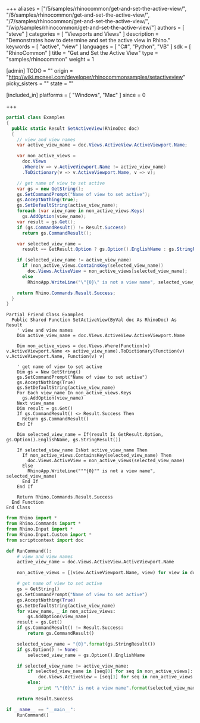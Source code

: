 +++
aliases = ["/5/samples/rhinocommon/get-and-set-the-active-view/", "/6/samples/rhinocommon/get-and-set-the-active-view/", "/7/samples/rhinocommon/get-and-set-the-active-view/", "/wip/samples/rhinocommon/get-and-set-the-active-view/"]
authors = [ "steve" ]
categories = [ "Viewports and Views" ]
description = "Demonstrates how to determine and set the active view in Rhino."
keywords = [ "active", "view" ]
languages = [ "C#", "Python", "VB" ]
sdk = [ "RhinoCommon" ]
title = "Get and Set the Active View"
type = "samples/rhinocommon"
weight = 1

[admin]
TODO = ""
origin = "http://wiki.mcneel.com/developer/rhinocommonsamples/setactiveview"
picky_sisters = ""
state = ""

[included_in]
platforms = [ "Windows", "Mac" ]
since = 0

+++

<div class="codetab-content" id="cs">

```cs
partial class Examples
{
  public static Result SetActiveView(RhinoDoc doc)
  {
    // view and view names
    var active_view_name = doc.Views.ActiveView.ActiveViewport.Name;

    var non_active_views =
      doc.Views
      .Where(v => v.ActiveViewport.Name != active_view_name)
      .ToDictionary(v => v.ActiveViewport.Name, v => v);

    // get name of view to set active
    var gs = new GetString();
    gs.SetCommandPrompt("Name of view to set active");
    gs.AcceptNothing(true);
    gs.SetDefaultString(active_view_name);
    foreach (var view_name in non_active_views.Keys)
      gs.AddOption(view_name);
    var result = gs.Get();
    if (gs.CommandResult() != Result.Success)
      return gs.CommandResult();

    var selected_view_name =
      result == GetResult.Option ? gs.Option().EnglishName : gs.StringResult();

    if (selected_view_name != active_view_name)
      if (non_active_views.ContainsKey(selected_view_name))
        doc.Views.ActiveView = non_active_views[selected_view_name];
      else
        RhinoApp.WriteLine("\"{0}\" is not a view name", selected_view_name);

    return Rhino.Commands.Result.Success;
  }
}
```

</div>


<div class="codetab-content" id="vb">

```vbnet
Partial Friend Class Examples
  Public Shared Function SetActiveView(ByVal doc As RhinoDoc) As Result
	' view and view names
	Dim active_view_name = doc.Views.ActiveView.ActiveViewport.Name

	Dim non_active_views = doc.Views.Where(Function(v) v.ActiveViewport.Name <> active_view_name).ToDictionary(Function(v) v.ActiveViewport.Name, Function(v) v)

	' get name of view to set active
	Dim gs = New GetString()
	gs.SetCommandPrompt("Name of view to set active")
	gs.AcceptNothing(True)
	gs.SetDefaultString(active_view_name)
	For Each view_name In non_active_views.Keys
	  gs.AddOption(view_name)
	Next view_name
	Dim result = gs.Get()
	If gs.CommandResult() <> Result.Success Then
	  Return gs.CommandResult()
	End If

	Dim selected_view_name = If(result Is GetResult.Option, gs.Option().EnglishName, gs.StringResult())

	If selected_view_name IsNot active_view_name Then
	  If non_active_views.ContainsKey(selected_view_name) Then
		doc.Views.ActiveView = non_active_views(selected_view_name)
	  Else
		RhinoApp.WriteLine("""{0}"" is not a view name", selected_view_name)
	  End If
	End If

	Return Rhino.Commands.Result.Success
  End Function
End Class
```

</div>


<div class="codetab-content" id="py">

```python
from Rhino import *
from Rhino.Commands import *
from Rhino.Input import *
from Rhino.Input.Custom import *
from scriptcontext import doc

def RunCommand():
    # view and view names
    active_view_name = doc.Views.ActiveView.ActiveViewport.Name

    non_active_views = [(view.ActiveViewport.Name, view) for view in doc.Views if view.ActiveViewport.Name != active_view_name]

    # get name of view to set active
    gs = GetString()
    gs.SetCommandPrompt("Name of view to set active")
    gs.AcceptNothing(True)
    gs.SetDefaultString(active_view_name)
    for view_name, _ in non_active_views:
        gs.AddOption(view_name)
    result = gs.Get()
    if gs.CommandResult() != Result.Success:
        return gs.CommandResult()

    selected_view_name = "{0}".format(gs.StringResult())
    if gs.Option() != None:
        selected_view_name = gs.Option().EnglishName

    if selected_view_name != active_view_name:
        if selected_view_name in [seq[0] for seq in non_active_views]:
            doc.Views.ActiveView = [seq[1] for seq in non_active_views if seq[0] == selected_view_name][0]
        else:
            print "\"{0}\" is not a view name".format(selected_view_name)

    return Result.Success

if __name__ == "__main__":
    RunCommand()
```

</div>
